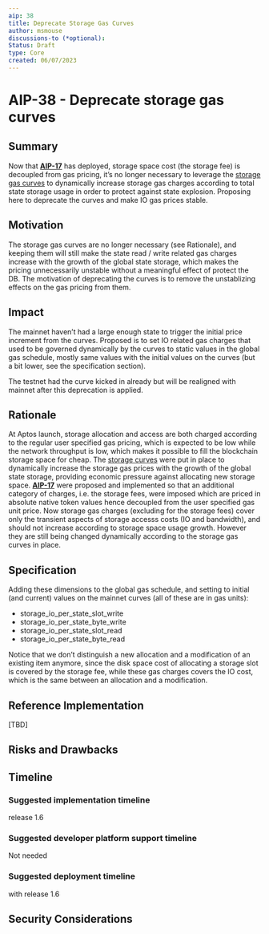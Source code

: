 ```yaml
---
aip: 38
title: Deprecate Storage Gas Curves
author: msmouse
discussions-to (*optional):
Status: Draft
type: Core
created: 06/07/2023
---
```


# AIP-38 - Deprecate storage gas curves

## Summary

Now that **[AIP-17](https://github.com/aptos-foundation/AIPs/blob/main/aips/aip-17.md)** has deployed, storage space cost (the storage fee) is decoupled from gas pricing, it’s no longer necessary to leverage the [storage gas curves](https://github.com/aptos-labs/aptos-core/blob/0a2aba9f2b1755356caa21d31a56742518a9e327/aptos-move/framework/aptos-framework/sources/storage_gas.move#L1) to dynamically increase storage gas charges according to total state storage usage in order to protect against state explosion. Proposing here to deprecate the curves and make IO gas prices stable.

## Motivation

The storage gas curves are no longer necessary (see Rationale), and keeping them will still make the state read / write related gas charges increase with the growth of the global state storage, which makes the pricing unnecessarily unstable without a meaningful effect of protect the DB. The motivation of deprecating the curves is to remove the unstablizing effects on the gas pricing from them.

## Impact

The mainnet haven’t had a large enough state to trigger the initial price increment from the curves. Proposed is to set IO related gas charges that used to be governed dynamically by the curves to static values in the global gas schedule, mostly same values with the initial values on the curves (but a bit lower, see the specification section). 

The testnet had the curve kicked in already but will be realigned with mainnet after this deprecation is applied.

## Rationale
At Aptos launch, storage allocation and access are both charged according to the regular user specified gas pricing, which is expected to be low while the network throughput is low, which makes it possible to fill the blockchain storage space for cheap. The [storage curves](https://github.com/aptos-labs/aptos-core/blob/0a2aba9f2b1755356caa21d31a56742518a9e327/aptos-move/framework/aptos-framework/sources/storage_gas.move#L1) were put in place to dynamically increase the storage gas prices with the growth of the global state storage, providing economic pressure against allocating new storage space. **[AIP-17](https://github.com/aptos-foundation/AIPs/blob/main/aips/aip-17.md)** were proposed and implemented so that an additional category of charges, i.e. the storage fees, were imposed which are priced in absolute native token values hence decoupled from the user specified gas unit price. Now storage gas charges (excluding for the storage fees) cover only the transient aspects of storage accesss costs (IO and bandwidth), and should not increase according to storage space usage growth. However they are still being changed dynamically according to the storage gas curves in place.

## Specification

Adding these dimensions to the global gas schedule, and setting to initial (and current) values on the mainnet curves (all of these are in gas units):

- storage_io_per_state_slot_write
- storage_io_per_state_byte_write
- storage_io_per_state_slot_read
- storage_io_per_state_byte_read

Notice that we don’t distinguish a new allocation and a modification of an existing item anymore, since the disk space cost of allocating a storage slot is covered by the storage fee, while these gas charges covers the IO cost, which is the same between an allocation and a modification.

## Reference Implementation

[TBD]

## Risks and Drawbacks

## Timeline

### Suggested implementation timeline

release 1.6

### Suggested developer platform support timeline

Not needed

### Suggested deployment timeline

with release 1.6

## Security Considerations
